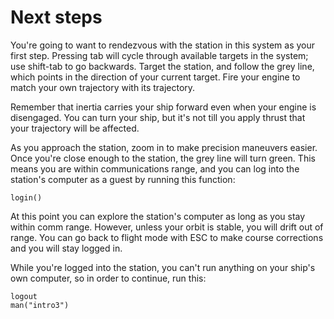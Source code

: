 # Next steps

You're going to want to rendezvous with the station in this system as
your first step. Pressing tab will cycle through available targets in
the system; use shift-tab to go backwards. Target the station, and
follow the grey line, which points in the direction of your current
target. Fire your engine to match your own trajectory with its trajectory.

Remember that inertia carries your ship forward even when your engine
is disengaged. You can turn your ship, but it's not till you apply
thrust that your trajectory will be affected.

As you approach the station, zoom in to make precision maneuvers
easier. Once you're close enough to the station, the grey line will
turn green. This means you are within communications range, and you
can log into the station's computer as a guest by running this function:

    login()

At this point you can explore the station's computer as long as you
stay within comm range. However, unless your orbit is stable, you will
drift out of range. You can go back to flight mode with ESC to make
course corrections and you will stay logged in.

While you're logged into the station, you can't run anything on your
ship's own computer, so in order to continue, run this:

    logout
    man("intro3")
